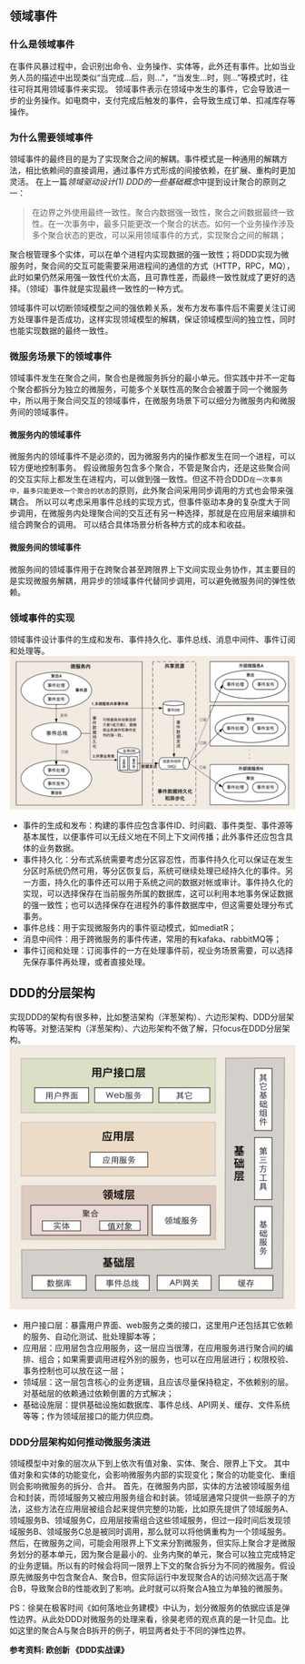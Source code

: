## 领域事件
### 什么是领域事件
在事件风暴过程中，会识别出命令、业务操作、实体等，此外还有事件。比如当业务人员的描述中出现类似“当完成...后，则...”，“当发生...时，则...”等模式时，往往可将其用领域事件来实现。
领域事件表示在领域中发生的事件，它会导致进一步的业务操作。如电商中，支付完成后触发的事件，会导致生成订单、扣减库存等操作。

### 为什么需要领域事件
领域事件的最终目的是为了实现聚合之间的解耦。事件模式是一种通用的解耦方法，相比依赖间的直接调用，通过事件方式形成的间接依赖，在扩展、重构时更加灵活。
在上一篇*领域驱动设计(1) DDD的一些基础概念*中提到设计聚合的原则之一：
>在边界之外使用最终一致性。聚合内数据强一致性，聚合之间数据最终一致性。在一次事务中，最多只能更改一个聚合的状态。如何一个业务操作涉及多个聚合状态的更改，可以采用领域事件的方式，实现聚合之间的解耦；

聚合根管理多个实体，可以在单个进程内实现数据的强一致性；将DDD实现为微服务时，聚合间的交互可能需要采用进程间的通信的方式（HTTP，RPC，MQ），此时如果仍然采用强一致性代价太高，且可靠性差，而最终一致性就成了更好的选择。（领域）事件就是实现最终一致性的一种方式。

领域事件可以切断领域模型之间的强依赖关系，发布方发布事件后不需要关注订阅方处理事件是否成功，这样实现领域模型的解耦，保证领域模型间的独立性，同时也能实现数据的最终一致性。

### 微服务场景下的领域事件
领域事件发生在聚合之间，聚合也是微服务拆分的最小单元。但实践中并不一定每个聚合都拆分为独立的微服务，可能多个关联性高的聚合会被置于同一个微服务中，所以用于聚合间交互的领域事件，在微服务场景下可以细分为微服务内和微服务间的领域事件。
#### 微服务内的领域事件
微服务内的领域事件不是必须的，因为微服务内的操作都发生在同一个进程，可以较方便地控制事务。
假设微服务包含多个聚合，不管是聚合内，还是这些聚合间的交互实际上都发生在进程内，可以做到强一致性。但这不符合DDD`在一次事务中，最多只能更改一个聚合的状态`的原则，此外聚合间采用同步调用的方式也会带来强耦合。
所以可以考虑采用事件总线的实现方式，但事件驱动本身的复杂度大于同步调用，在微服务内处理聚合间的交互还有另一种选择，那就是在应用层来编排和组合跨聚合的调用。
可以结合具体场景分析各种方式的成本和收益。

#### 微服务间的领域事件
微服务间的领域事件用于在跨聚合甚至跨限界上下文间实现业务协作，其主要目的是实现微服务解耦，用异步的领域事件代替同步调用，可以避免微服务间的弹性依赖。

### 领域事件的实现
领域事件设计事件的生成和发布、事件持久化、事件总线、消息中间件、事件订阅和处理等。
![领域事件](./领域事件.png)
- 事件的生成和发布：构建的事件应包含事件ID、时间戳、事件类型、事件源等基本属性，以便事件可以无歧义地在不同上下文间传播；此外事件还应包含具体的业务数据。
- 事件持久化：分布式系统需要考虑分区容忍性，而事件持久化可以保证在发生分区时系统仍然可用，等分区恢复后，系统可继续处理已经持久化的事件。另一方面，持久化的事件还可以用于系统之间的数据对帐或审计。事件持久化的实现，可以选择保存在当前服务所属的数据库，这可以利用本地事务保证数据的强一致性；也可以选择保存在进程外的事件数据库中，但这需要处理分布式事务。
- 事件总线：用于实现微服务内的事件驱动模式，如mediatR；
- 消息中间件：用于跨微服务的事件传递，常用的有kafaka、rabbitMQ等；
- 事件订阅和处理：订阅事件的一方在处理事件前，视业务场景需要，可以选择先保存事件再处理，或者直接处理。

## DDD的分层架构
实现DDD的架构有很多种，比如整洁架构（洋葱架构）、六边形架构、DDD分层架构等等。对整洁架构（洋葱架构）、六边形架构不做了解，只focus在DDD分层架构。
![DDD分层架构](./DDD分层架构.png)
- 用户接口层：暴露用户界面、web服务之类的接口，这里用户还包括其它依赖的服务、自动化测试、批处理脚本等；
- 应用层：应用层包含应用服务，这一层应当很薄，在应用服务进行聚合间的编排、组合；如果需要调用进程外别的服务，也可以在应用层进行；权限校验、事务控制也可以放在这一层；
- 领域层：这一层包含核心的业务逻辑，且应该尽量保持稳定，不依赖别的层。对基础层的依赖通过依赖倒置的方式解决；
- 基础设施层：提供基础设施如数据库、事件总线、API网关、缓存、文件系统等等；作为领域层接口的能力供应商。

### DDD分层架构如何推动微服务演进
领域模型中对象的层次从下到上依次有值对象、实体、聚合、限界上下文。
其中值对象和实体的功能变化，会影响微服务内部的实现变化；聚合的功能变化、重组则会影响微服务的拆分、合并。
首先，在微服务内部，实体的方法被领域服务组合和封装，而领域服务又被应用服务组合和封装。领域层通常只提供一些原子的方法，这些方法在应用层被组合起来提供完整的功能，比如原先提供了领域服务A、领域服务B、领域服务C，应用层按需组合这些领域服务，但过一段时间后发现领域服务B、领域服务C总是被同时调用，那么就可以将他俩重构为一个领域服务。
然后，在微服务之间，可能会用限界上下文来分割微服务，但实际上聚合才是微服务划分的基本单元，因为聚合是最小的、业务内聚的单元，聚合可以独立完成特定的业务逻辑。所以有的时候会将同一限界上下文的聚合拆分为不同的微服务。假设原先微服务中包含聚合A、聚合B，但实际运行中发现聚合A的访问频次远高于聚合B，导致聚合B的性能收到了影响。此时就可以将聚合A独立为单独的微服务。

PS：徐昊在极客时间《如何落地业务建模》中认为，划分微服务的依据应该是弹性边界。从此处DDD对微服务的处理来看，徐昊老师的观点真的是一针见血。比如这里的聚合A与聚合B拆开的例子，明显两者处于不同的弹性边界。

**参考资料: 欧创新 《DDD实战课》**